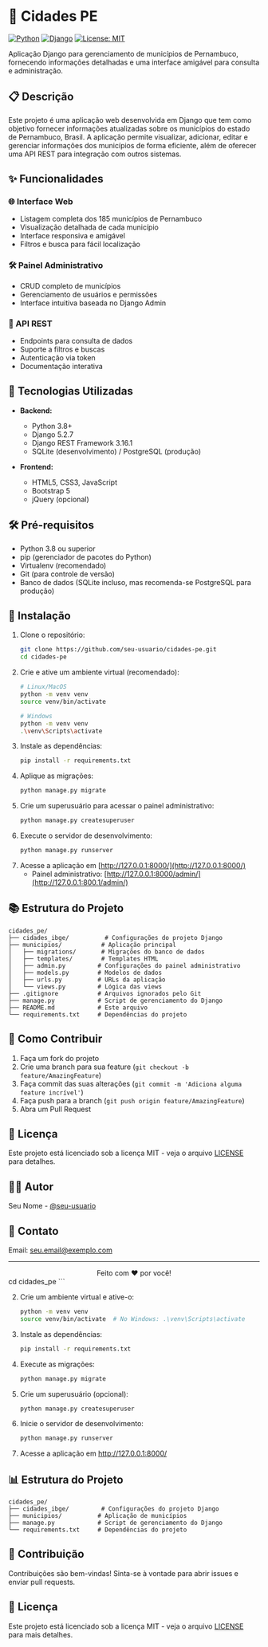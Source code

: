 # 🌆 Cidades PE

[![Python](https://img.shields.io/badge/Python-3.8+-blue.svg)](https://www.python.org/downloads/)
[![Django](https://img.shields.io/badge/Django-5.2.7-green.svg)](https://www.djangoproject.com/)
[![License: MIT](https://img.shields.io/badge/License-MIT-yellow.svg)](https://opensource.org/licenses/MIT)

Aplicação Django para gerenciamento de municípios de Pernambuco, fornecendo informações detalhadas e uma interface amigável para consulta e administração.

## 📋 Descrição

Este projeto é uma aplicação web desenvolvida em Django que tem como objetivo fornecer informações atualizadas sobre os municípios do estado de Pernambuco, Brasil. A aplicação permite visualizar, adicionar, editar e gerenciar informações dos municípios de forma eficiente, além de oferecer uma API REST para integração com outros sistemas.

## ✨ Funcionalidades

### 🌐 Interface Web
- Listagem completa dos 185 municípios de Pernambuco
- Visualização detalhada de cada município
- Interface responsiva e amigável
- Filtros e busca para fácil localização

### 🛠️ Painel Administrativo
- CRUD completo de municípios
- Gerenciamento de usuários e permissões
- Interface intuitiva baseada no Django Admin

### 🔄 API REST
- Endpoints para consulta de dados
- Suporte a filtros e buscas
- Autenticação via token
- Documentação interativa

## 🚀 Tecnologias Utilizadas

- **Backend:**
  - Python 3.8+
  - Django 5.2.7
  - Django REST Framework 3.16.1
  - SQLite (desenvolvimento) / PostgreSQL (produção)

- **Frontend:**
  - HTML5, CSS3, JavaScript
  - Bootstrap 5
  - jQuery (opcional)

## 🛠️ Pré-requisitos

- Python 3.8 ou superior
- pip (gerenciador de pacotes do Python)
- Virtualenv (recomendado)
- Git (para controle de versão)
- Banco de dados (SQLite incluso, mas recomenda-se PostgreSQL para produção)

## 🚀 Instalação

1. Clone o repositório:
   ```bash
   git clone https://github.com/seu-usuario/cidades-pe.git
   cd cidades-pe

2. Crie e ative um ambiente virtual (recomendado):
   ```bash
   # Linux/MacOS
   python -m venv venv
   source venv/bin/activate

   # Windows
   python -m venv venv
   .\venv\Scripts\activate

3. Instale as dependências:
   ```bash
   pip install -r requirements.txt

4. Aplique as migrações:
   ```bash
   python manage.py migrate

5. Crie um superusuário para acessar o painel administrativo:
   ```bash
   python manage.py createsuperuser

6. Execute o servidor de desenvolvimento:
   ```bash
   python manage.py runserver

7. Acesse a aplicação em [http://127.0.0.1:8000/](http://127.0.0.1:8000/)
   - Painel administrativo: [http://127.0.0.1:8000/admin/](http://127.0.0.1:800.1/admin/)

## 📚 Estrutura do Projeto

```
cidades_pe/
├── cidades_ibge/          # Configurações do projeto Django
├── municipios/           # Aplicação principal
│   ├── migrations/       # Migrações do banco de dados
│   ├── templates/        # Templates HTML
│   ├── admin.py         # Configurações do painel administrativo
│   ├── models.py        # Modelos de dados
│   ├── urls.py          # URLs da aplicação
│   └── views.py         # Lógica das views
├── .gitignore           # Arquivos ignorados pelo Git
├── manage.py            # Script de gerenciamento do Django
├── README.md            # Este arquivo
└── requirements.txt     # Dependências do projeto
```

## 📝 Como Contribuir

1. Faça um fork do projeto
2. Crie uma branch para sua feature (`git checkout -b feature/AmazingFeature`)
3. Faça commit das suas alterações (`git commit -m 'Adiciona alguma feature incrível'`)
4. Faça push para a branch (`git push origin feature/AmazingFeature`)
5. Abra um Pull Request

## 📄 Licença

Este projeto está licenciado sob a licença MIT - veja o arquivo [LICENSE](LICENSE) para detalhes.

## 🙋‍♂️ Autor

Seu Nome - [@seu-usuario](https://github.com/seu-usuario)

## 📧 Contato

Email: seu.email@exemplo.com

---

<div align="center">
  Feito com ❤️ por você!
</div>
   cd cidades_pe
   ```

2. Crie um ambiente virtual e ative-o:
   ```bash
   python -m venv venv
   source venv/bin/activate  # No Windows: .\venv\Scripts\activate
   ```

3. Instale as dependências:
   ```bash
   pip install -r requirements.txt
   ```

4. Execute as migrações:
   ```bash
   python manage.py migrate
   ```

5. Crie um superusuário (opcional):
   ```bash
   python manage.py createsuperuser
   ```

6. Inicie o servidor de desenvolvimento:
   ```bash
   python manage.py runserver
   ```

7. Acesse a aplicação em http://127.0.0.1:8000/

## 📊 Estrutura do Projeto

```
cidades_pe/
├── cidades_ibge/         # Configurações do projeto Django
├── municipios/          # Aplicação de municípios
├── manage.py            # Script de gerenciamento do Django
└── requirements.txt     # Dependências do projeto
```

## 🤝 Contribuição

Contribuições são bem-vindas! Sinta-se à vontade para abrir issues e enviar pull requests.

## 📄 Licença

Este projeto está licenciado sob a licença MIT - veja o arquivo [LICENSE](LICENSE) para mais detalhes.
